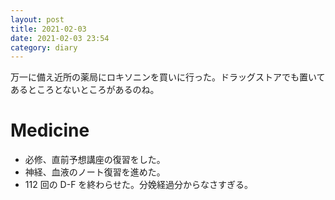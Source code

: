 ```yaml
---
layout: post
title: 2021-02-03
date: 2021-02-03 23:54
category: diary
---
```


万一に備え近所の薬局にロキソニンを買いに行った。ドラッグストアでも置いてあるところとないところがあるのね。

# Medicine
- 必修、直前予想講座の復習をした。
- 神経、血液のノート復習を進めた。
- 112 回の D-F を終わらせた。分娩経過分からなさすぎる。